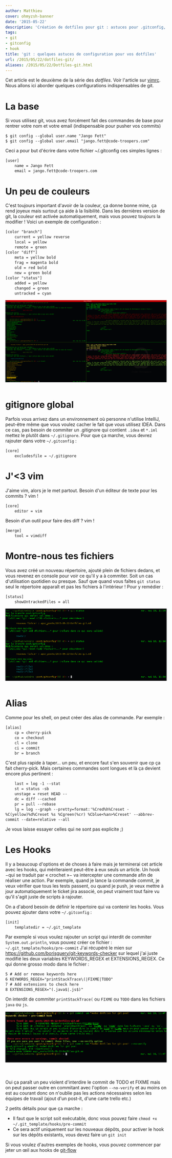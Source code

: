 ```yaml
---
author: Matthieu
cover: ohmyzsh-banner
date: '2015-05-22'
description: 'Création de dotfiles pour git : astuces pour .gitconfig, git hook '
tags:
- git
- gitconfig
- hook
title: 'git : quelques astuces de configuration pour vos dotfiles'
url: /2015/05/22/dotfiles-git/
aliases: /2015/05/22/Dotfiles-git.html
---
```



Cet article est le deuxième de la série des _dotfiles_. Voir l'article sur [vimrc](code-troopers.com/2015/05/15/Dotfiles-vim.html). Nous allons ici aborder quelques configurations indispensables de git.

La base
============

Si vous utilisez git, vous avez forcément fait des commandes de base pour rentrer votre nom et votre email (indispensable pour pusher vos commits)

    $ git config --global user.name "Jango Fett"
    $ git config --global user.email "jango.fett@code-troopers.com"

Ceci a pour but d'écrire dans votre fichier ~/.gitconfig ces simples lignes :

    [user]
        name = Jango Fett
        email = jango.fett@code-troopers.com



Un peu de couleurs
===================
C'est toujours important d'avoir de la couleur, ça donne bonne mine, ça rend joyeux mais surtout ça aide à la lisibilité. Dans les dernières version de git, la couleur est activée automatiquement, mais vous pouvez toujours la modifier ! Voici un exemple de configuration :

    [color "branch"]
        current = yellow reverse
        local = yellow
        remote = green
    [color "diff"]
        meta = yellow bold
        frag = magenta bold
        old = red bold
        new = green bold
    [color "status"]
        added = yellow
        changed = green
        untracked = cyan

<div style="text-align:center;margin-bottom:50px">
    <a href="/images/postDotfilesGit/gitcolours.png" data-lightbox="group-1" title="git avec couleurs personnalisées" class="inlineBoxes">
        <img class="medium" src="/images/postDotfilesGit/gitcolours.png" alt="git avec couleurs personnalisées"/>
    </a>
</div>


gitignore global
========================
Parfois vous arrivez dans un environnement où personne n'utilise IntelliJ, peut-être même que vous voulez cacher le fait que vous utilisez IDEA. Dans ce cas, pas besoin de commiter un .gitignore qui contient `.idea` et `*.iml` mettez le plutôt dans `~/.gitignore`. Pour que ça marche, vous devrez rajouter dans votre `~/.gitconfig` :

    [core]
        excludesfile = ~/.gitignore


J'<3 vim
========
J'aime vim, alors je le met partout. Besoin d'un éditeur de texte pour les commits ? vim !

    [core]
        editor = vim

Besoin d'un outil pour faire des diff ? vim !

    [merge]
        tool = vimdiff


Montre-nous tes fichiers
==================
Vous avez créé un nouveau répertoire, ajouté plein de fichiers dedans, et vous revenez en console pour voir ce qu'il y a à commiter. Soit un cas d'utilisation quotidien ou presque. Sauf que quand vous faîtes `git status` seul le répertoire apparaît et pas les fichiers à l'intérieur ! Pour y remédier :

    [status]
        showUntrackedFiles = all

<div style="text-align:center;margin-bottom:50px">
    <a href="/images/postDotfilesGit/git-status.png" data-lightbox="group-1" title="git status coloré" class="inlineBoxes">
        <img class="medium" src="/images/postDotfilesGit/git-status.png" alt="git status coloré"/>
    </a>
</div>

Alias
======
Comme pour les shell, on peut créer des alias de commande. Par exemple :

    [alias]
        cp = cherry-pick
        co = checkout
        cl = clone
        ci = commit
        br = branch

C'est plus rapide à taper… un peu, et encore faut s'en souvenir que cp ça fait cherry-pick. Mais certaines commandes sont longues et là ça devient encore plus pertinent :

        last = log -1 --stat
        st = status -sb
        unstage = reset HEAD --
        dc = diff --cached
        pr = pull --rebase
        lg = log --graph --pretty=format:'%Cred%h%Creset -%C(yellow)%d%Creset %s %Cgreen(%cr) %Cblue<%an>%Creset' --abbrev-commit --date=relative --all

Je vous laisse essayer celles qui ne sont pas explicite ;)

Les Hooks
========
Il y a beaucoup d'options et de choses à faire mais je terminerai cet article avec les hooks, qui mériteraient peut-être à eux seuls un article. Un hook −qui se traduit par « crochet »− va intercepter une commande afin de réaliser une action. Par exemple, quand je lance la commande commit, je veux vérifier que tous les tests passent, ou quand je push, je veux mettre à jour automatiquement le ticket jira associé, on peut vraiment tout faire vu qu'il s'agit juste de scripts à rajouter.

On a d'abord besoin de définir le répertoire qui va contenir les hooks. Vous pouvez ajouter dans votre `~/.gitconfig` :

    [init]
        templatedir = ~/.git_template

Par exemple si vous voulez rajouter un script qui interdit de commiter `System.out.println`, vous pouvez créer ce fichier : `~/.git_template/hooks/pre-commit`
J'ai récupéré le mien sur https://github.com/borisguery/git-keywords-checker sur lequel j'ai juste modifié les deux variables KEYWORDS_REGEX et EXTENSIONS_REGEX. Ce qui donne grosso modo dans le fichier :

    5 # Add or remove keywords here
    6 KEYWORDS_REGEX="printStackTrace\(|FIXME|TODO"
    7 # Add extensions to check here
    8 EXTENSIONS_REGEX="(.java$|.js$)"
On interdit de commiter `printStackTrace(` ou `FIXME` ou `TODO` dans les fichiers `java` ou `js`.

<div style="text-align:center;margin-bottom:50px">
    <a href="/images/postDotfilesGit/git-hooks.png" data-lightbox="group-1" title="git hooks pre-commit en action" class="inlineBoxes">
        <img class="medium" src="/images/postDotfilesGit/git-hooks.png" alt="git hooks pre-commit en action"/>
    </a>
</div>

Oui ça paraît un peu violent d'interdire le commit de TODO et FIXME mais on peut passer outre en commitant avec l'option `--no-verify` et au moins on est au courant donc on n'oublie pas les actions nécessaires selon les équipes de travail (ajout d'un post-it, d'une carte trello etc.)

2 petits détails pour que ça marche :

  * Il faut que le script soit exécutable, donc vous pouvez faire `chmod +x ~/.git_template/hooks/pre-commit`
  * Ce sera actif uniquement sur les nouveaux dépôts, pour activer le hook sur les dépôts existants, vous devez faire un `git init`

Si vous voulez d'autres exemples de hooks, vous pouvez commencer par jeter un œil aux hooks de [git-flow](https://github.com/petervanderdoes/git-flow-hooks)
